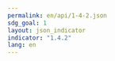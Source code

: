 ```yaml
---
permalink: en/api/1-4-2.json
sdg_goal: 1
layout: json_indicator
indicator: "1.4.2"
lang: en
---
```

